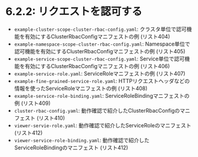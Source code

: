 # **6.2.2**: リクエストを認可する

- `example-cluster-scope-cluster-rbac-config.yaml`: クラスタ単位で認可機能を有効にするClusterRbacConfigマニフェストの例 (リスト404)
- `example-namespace-scope-cluster-rbac-config.yaml`: Namespace単位で認可機能を有効にするClusterRbacConfigマニフェストの例 (リスト405)
- `example-service-scope-cluster-rbac-config.yaml`: Service単位で認可機能を有効にするClusterRbacConfigマニフェストの例 (リスト406)
- `example-service-role.yaml`: ServiceRoleマニフェストの例 (リスト407)
- `example-fine-grained-service-role.yaml`: HTTPリクエストヘッダなどの情報を使ったServiceRoleマニフェストの例 (リスト408)
- `example-service-role-binding.yaml`: ServiceRoleBindingマニフェストの例 (リスト409)
- `cluster-rbac-config.yaml`: 動作確認で紹介したClusterRbacConfigのマニフェスト (リスト410)
- `viewer-servie-role.yaml`: 動作確認で紹介したServiceRoleのマニフェスト (リスト412)
- `viewer-service-role-binding.yaml`: 動作確認で紹介したServiceRoleBindingのマニフェスト (リスト412)
